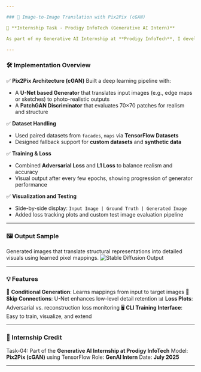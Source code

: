 ```yaml
---

### 📢 Image-to-Image Translation with Pix2Pix (cGAN)

📌 **Internship Task - Prodigy InfoTech (Generative AI Intern)**

As part of my Generative AI Internship at **Prodigy InfoTech**, I developed an image-to-image translation system using **Pix2Pix**, a type of **Conditional Generative Adversarial Network (cGAN)**. This task provided deep insights into adversarial learning, computer vision, and image synthesis.

---
```


### 🛠️ Implementation Overview

✅ **Pix2Pix Architecture (cGAN)**
Built a deep learning pipeline with:

* A **U-Net based Generator** that translates input images (e.g., edge maps or sketches) to photo-realistic outputs
* A **PatchGAN Discriminator** that evaluates 70×70 patches for realism and structure

✅ **Dataset Handling**

* Used paired datasets from `facades`, `maps` via **TensorFlow Datasets**
* Designed fallback support for **custom datasets** and **synthetic data**

✅ **Training & Loss**

* Combined **Adversarial Loss** and **L1 Loss** to balance realism and accuracy
* Visual output after every few epochs, showing progression of generator performance

✅ **Visualization and Testing**

* Side-by-side display: `Input Image | Ground Truth | Generated Image`
* Added loss tracking plots and custom test image evaluation pipeline

---

### 🖼️ Output Sample

Generated images that translate structural representations into detailed visuals using learned pixel mappings.
![Stable Diffusion Output]((https://github.com/Yamini192211153/PRODIGY_GA_04/blob/main/GA_Task_4_output.png))


---

### 💡 Features

🎯 **Conditional Generation**: Learns mappings from input to target images
🧠 **Skip Connections**: U-Net enhances low-level detail retention
📊 **Loss Plots**: Adversarial vs. reconstruction loss monitoring
🖥️ **CLI Training Interface**: Easy to train, visualize, and extend

---

### 📌 Internship Credit

Task-04: Part of the **Generative AI Internship at Prodigy InfoTech**
Model: **Pix2Pix (cGAN)** using TensorFlow
Role: **GenAI Intern**
Date: **July 2025**

---
